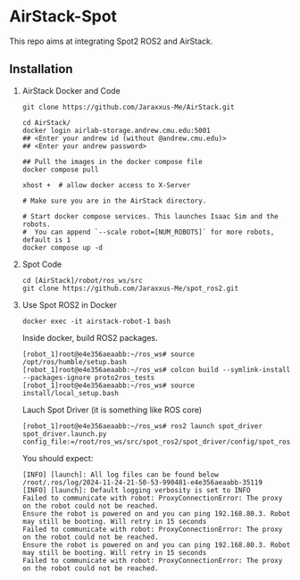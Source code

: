 # AirStack-Spot

This repo aims at integrating Spot2 ROS2 and AirStack.

## Installation

1. AirStack Docker and Code
    ```shell
    git clone https://github.com/Jaraxxus-Me/AirStack.git
    ```

    ```shell
    cd AirStack/
    docker login airlab-storage.andrew.cmu.edu:5001
    ## <Enter your andrew id (without @andrew.cmu.edu)>
    ## <Enter your andrew password>

    ## Pull the images in the docker compose file
    docker compose pull
    ```

    ```shell
    xhost +  # allow docker access to X-Server

    # Make sure you are in the AirStack directory.

    # Start docker compose services. This launches Isaac Sim and the robots.
    #  You can append `--scale robot=[NUM_ROBOTS]` for more robots, default is 1
    docker compose up -d
    ```

2. Spot Code
    ```shell
    cd [AirStack]/robot/ros_ws/src
    git clone https://github.com/Jaraxxus-Me/spot_ros2.git
    ```

3. Use Spot ROS2 in Docker
    ```shell
    docker exec -it airstack-robot-1 bash
    ```
    Inside docker, build ROS2 packages.
    ```shell
    [robot_1]root@e4e356aeaabb:~/ros_ws# source /opt/ros/humble/setup.bash
    [robot_1]root@e4e356aeaabb:~/ros_ws# colcon build --symlink-install --packages-ignore proto2ros_tests
    [robot_1]root@e4e356aeaabb:~/ros_ws# source install/local_setup.bash
    ```
    Lauch Spot Driver (it is something like ROS core)
    ```shell
    [robot_1]root@e4e356aeaabb:~/ros_ws# ros2 launch spot_driver spot_driver.launch.py config_file:=/root/ros_ws/src/spot_ros2/spot_driver/config/spot_ros_airlab.yaml
    ```
    You should expect:
    ```shell
    [INFO] [launch]: All log files can be found below /root/.ros/log/2024-11-24-21-50-53-990481-e4e356aeaabb-35119
    [INFO] [launch]: Default logging verbosity is set to INFO
    Failed to communicate with robot: ProxyConnectionError: The proxy on the robot could not be reached.
    Ensure the robot is powered on and you can ping 192.168.80.3. Robot may still be booting. Will retry in 15 seconds
    Failed to communicate with robot: ProxyConnectionError: The proxy on the robot could not be reached.
    Ensure the robot is powered on and you can ping 192.168.80.3. Robot may still be booting. Will retry in 15 seconds
    Failed to communicate with robot: ProxyConnectionError: The proxy on the robot could not be reached.
    ```

